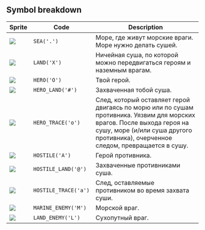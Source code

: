 <meta charset="UTF-8">

## Symbol breakdown
| Sprite | Code | Description |
| -------- | -------- | -------- |
|<img src="/codenjoy-contest/resources/xonix/sprite/sea.png" style="height:auto;" /> | `SEA('.')` | Море, где живут морские враги. Море нужно делать сушей. | 
|<img src="/codenjoy-contest/resources/xonix/sprite/land.png" style="height:auto;" /> | `LAND('X')` | Ничейная суша, по которой можно передвигаться героям и наземным врагам. | 
|<img src="/codenjoy-contest/resources/xonix/sprite/hero.png" style="height:auto;" /> | `HERO('O')` | Твой герой. | 
|<img src="/codenjoy-contest/resources/xonix/sprite/hero_land.png" style="height:auto;" /> | `HERO_LAND('#')` | Захваченная тобой суша. | 
|<img src="/codenjoy-contest/resources/xonix/sprite/hero_trace.png" style="height:auto;" /> | `HERO_TRACE('o')` | След, который оставляет герой двигаясь по морю или по сушам противника. Уязвим для морских врагов. После выхода героя на сушу, море (и/или суша другого противника), очерченное следом, превращается в сушу. | 
|<img src="/codenjoy-contest/resources/xonix/sprite/hostile.png" style="height:auto;" /> | `HOSTILE('A')` | Герой противника. | 
|<img src="/codenjoy-contest/resources/xonix/sprite/hostile_land.png" style="height:auto;" /> | `HOSTILE_LAND('@')` | Захваченные противниками суша. | 
|<img src="/codenjoy-contest/resources/xonix/sprite/hostile_trace.png" style="height:auto;" /> | `HOSTILE_TRACE('a')` | След, оставляемые противником во время захвата суши. | 
|<img src="/codenjoy-contest/resources/xonix/sprite/marine_enemy.png" style="height:auto;" /> | `MARINE_ENEMY('M')` | Морской враг. | 
|<img src="/codenjoy-contest/resources/xonix/sprite/land_enemy.png" style="height:auto;" /> | `LAND_ENEMY('L')` | Сухопутный враг. | 
